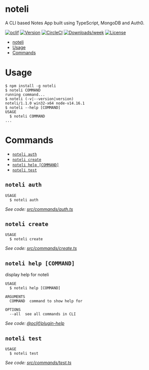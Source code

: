 # noteli

A CLI based Notes App built using TypeScript, MongoDB and Auth0.

[![oclif](https://img.shields.io/badge/cli-oclif-brightgreen.svg)](https://oclif.io)
[![Version](https://img.shields.io/npm/v/noteli.svg)](https://npmjs.org/package/noteli)
[![CircleCI](https://circleci.com/gh/sahilpabale/noteli/tree/master.svg?style=shield)](https://circleci.com/gh/sahilpabale/noteli/tree/master)
[![Downloads/week](https://img.shields.io/npm/dw/noteli.svg)](https://npmjs.org/package/noteli)
[![License](https://img.shields.io/npm/l/noteli.svg)](https://github.com/sahilpabale/noteli/blob/master/package.json)

<!-- toc -->
* [noteli](#noteli)
* [Usage](#usage)
* [Commands](#commands)
<!-- tocstop -->

# Usage

<!-- usage -->
```sh-session
$ npm install -g noteli
$ noteli COMMAND
running command...
$ noteli (-v|--version|version)
noteli/1.1.0 win32-x64 node-v14.16.1
$ noteli --help [COMMAND]
USAGE
  $ noteli COMMAND
...
```
<!-- usagestop -->

# Commands

<!-- commands -->
* [`noteli auth`](#noteli-auth)
* [`noteli create`](#noteli-create)
* [`noteli help [COMMAND]`](#noteli-help-command)
* [`noteli test`](#noteli-test)

## `noteli auth`

```
USAGE
  $ noteli auth
```

_See code: [src/commands/auth.ts](https://github.com/sahilpabale/noteli/blob/v1.1.0/src/commands/auth.ts)_

## `noteli create`

```
USAGE
  $ noteli create
```

_See code: [src/commands/create.ts](https://github.com/sahilpabale/noteli/blob/v1.1.0/src/commands/create.ts)_

## `noteli help [COMMAND]`

display help for noteli

```
USAGE
  $ noteli help [COMMAND]

ARGUMENTS
  COMMAND  command to show help for

OPTIONS
  --all  see all commands in CLI
```

_See code: [@oclif/plugin-help](https://github.com/oclif/plugin-help/blob/v3.2.3/src/commands/help.ts)_

## `noteli test`

```
USAGE
  $ noteli test
```

_See code: [src/commands/test.ts](https://github.com/sahilpabale/noteli/blob/v1.1.0/src/commands/test.ts)_
<!-- commandsstop -->
